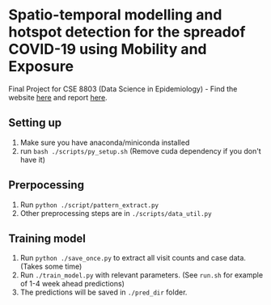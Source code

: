 # Spatio-temporal modelling and hotspot detection for the spreadof COVID-19 using Mobility and Exposure

Final Project for CSE 8803 (Data Science in Epidemiology) - Find the website [here](https://sites.google.com/view/zpmnet/home) and report [here](https://drive.google.com/file/d/1lsS-gsfcJHTg_OP4-ZMbdcAeUorl0SeK/view).

## Setting up

1. Make sure you have anaconda/miniconda installed
2. run `bash ./scripts/py_setup.sh`  (Remove cuda dependency if you don't have it)

## Prerpocessing

1. Run `python ./script/pattern_extract.py`
2. Other preprocessing steps are in `./scripts/data_util.py`

## Training model

1. Run `python ./save_once.py` to extract all visit counts and case data. (Takes some time)
2. Run  `./train_model.py` with relevant parameters. (See `run.sh` for example of 1-4 week ahead predictions)
3. The predictions will be saved in `./pred_dir` folder.
   
